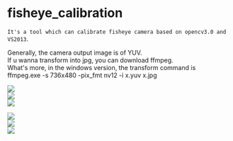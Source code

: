 # fisheye_calibration
`It's a tool which can calibrate fisheye camera based on opencv3.0 and VS2013`.

Generally, the camera output image is of YUV. <br> 
If u wanna transform into jpg, you can download ffmpeg. <br> 
What's more, in the windows version, the transform command is <br> 
           ffmpeg.exe -s 736x480 -pix_fmt nv12 -i x.yuv x.jpg <br> 
     

![](https://github.com/madaiqian/fisheye_calibration/master/image/1.jpg)  
![](https://github.com/madaiqian/fisheye_calibration/master/image/2.jpg)  
![](https://github.com/madaiqian/fisheye_calibration/master/image/3.jpg) 

![](https://github.com/madaiqian/fisheye_calibration/edit/master/image/11.jpg)  
![](https://github.com/madaiqian/fisheye_calibration/edit/master/image/22.jpg)  
![](https://github.com/madaiqian/fisheye_calibration/edit/master/image/33.jpg)  
 
